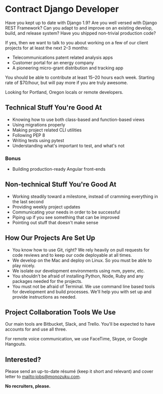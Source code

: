 <!--
Title: Contract Django Developer
Print Footer Left: %title
Print Footer Right: %page of %total ● %date, %time

-->

# Contract Django Developer

Have you kept up to date with Django 1.9? Are you well versed with Django REST Framework? Can you adapt to and improve on an existing develop, build, and release system? Have you shipped non-trivial production code?

If yes, then we want to talk to you about working on a few of our client projects for at least the next 2–3 months:

* Telecommunications patent related analysis apps
* Customer portal for an energy company
* A pioneering micro-grant distribution and tracking app

You should be able to contribute at least 15–20 hours each week. Starting rate of $70/hour, but will pay more if you are truly awesome.

Looking for Portland, Oregon locals or remote developers.

## Technical Stuff You're Good At

* Knowing how to use both class-based and function-based views
* Using migrations properly
* Making project related CLI utilities
* Following PEP 8
* Writing tests using pytest
* Understanding what's important to test, and what's not

### Bonus

* Building production-ready Angular front-ends

## Non-technical Stuff You're Good At

* Working steadily toward a milestone, instead of cramming everything in the last second
* Providing weekly project updates
* Communicating your needs in order to be successful
* Piping up if you see something that can be improved
* Pointing out stuff that doesn't make sense

## How Our Projects Are Set Up

* You know how to use Git, right? We rely heavily on pull requests for code reviews and to keep our code deployable at all times.
* We develop on the Mac and deploy on Linux. So you must be able to play nicely.
* We isolate our development environments using nvm, pyenv, etc.
* You shouldn't be afraid of installing Python, Node, Ruby and any packages needed for the projects.
* You must not be afraid of Terminal. We use command line based tools for development and build processes. We'll help you with set up and provide instructions as needed.

## Project Collaboration Tools We Use

Our main tools are Bitbucket, Slack, and Trello. You'll be expected to have
accounts for and use all three.

For remote voice communication, we use FaceTime, Skype, or Google Hangouts.

## Interested?

Please send an up-to-date résumé (keep it short and relevant) and cover letter to <mailto:jobs@monozuku.com>.

**No recruiters, please.**
